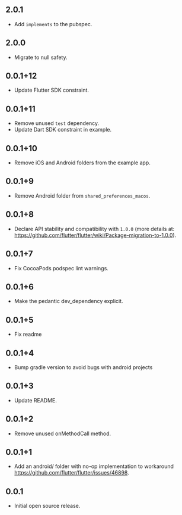 ## 2.0.1

* Add `implements` to the pubspec.

## 2.0.0

* Migrate to null safety.

## 0.0.1+12

* Update Flutter SDK constraint.

## 0.0.1+11

* Remove unused `test` dependency.
* Update Dart SDK constraint in example.

## 0.0.1+10

* Remove iOS and Android folders from the example app.

## 0.0.1+9

* Remove Android folder from `shared_preferences_macos`.

## 0.0.1+8

* Declare API stability and compatibility with `1.0.0` (more details at: https://github.com/flutter/flutter/wiki/Package-migration-to-1.0.0).

## 0.0.1+7

* Fix CocoaPods podspec lint warnings.

## 0.0.1+6

* Make the pedantic dev_dependency explicit.

## 0.0.1+5

* Fix readme

## 0.0.1+4

* Bump gradle version to avoid bugs with android projects

## 0.0.1+3

* Update README.

## 0.0.1+2

* Remove unused onMethodCall method.

## 0.0.1+1

* Add an android/ folder with no-op implementation to workaround https://github.com/flutter/flutter/issues/46898.

## 0.0.1

* Initial open source release.
